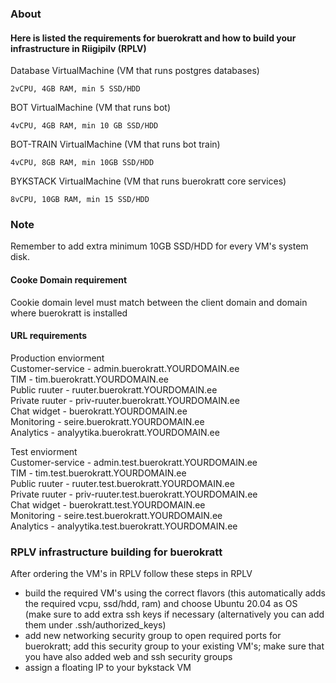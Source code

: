 ### About
#### Here is listed the requirements for buerokratt and how to build your infrastructure in Riigipilv (RPLV)

Database VirtualMachine (VM that runs postgres databases)
```
2vCPU, 4GB RAM, min 5 SSD/HDD
```
BOT VirtualMachine (VM that runs bot)
```
4vCPU, 4GB RAM, min 10 GB SSD/HDD
```
BOT-TRAIN VirtualMachine (VM that runs bot train)
```
4vCPU, 8GB RAM, min 10GB SSD/HDD
```
BYKSTACK VirtualMachine (VM that runs buerokratt core services)
```
8vCPU, 10GB RAM, min 15 SSD/HDD
```
### Note
Remember to add extra minimum 10GB SSD/HDD for every VM's system disk.
#### Cooke Domain requirement
Cookie domain level must match between the client domain and domain where buerokratt is installed
#### URL requirements
Production enviorment  
Customer-service - admin.buerokratt.YOURDOMAIN.ee  
TIM - tim.buerokratt.YOURDOMAIN.ee  
Public ruuter - ruuter.buerokratt.YOURDOMAIN.ee   
Private ruuter - priv-ruuter.buerokratt.YOURDOMAIN.ee  
Chat widget - buerokratt.YOURDOMAIN.ee  
Monitoring - seire.buerokratt.YOURDOMAIN.ee  
Analytics - analyytika.buerokratt.YOURDOMAIN.ee  


Test enviorment  
Customer-service - admin.test.buerokratt.YOURDOMAIN.ee  
TIM - tim.test.buerokratt.YOURDOMAIN.ee  
Public ruuter - ruuter.test.buerokratt.YOURDOMAIN.ee  
Private ruuter - priv-ruuter.test.buerokratt.YOURDOMAIN.ee  
Chat widget - buerokratt.test.YOURDOMAIN.ee  
Monitoring - seire.test.buerokratt.YOURDOMAIN.ee  
Analytics - analyytika.test.buerokratt.YOURDOMAIN.ee 

### RPLV infrastructure building for buerokratt
After ordering the VM's in RPLV follow these steps in RPLV  
- build the required VM's using the correct flavors (this automatically adds the required vcpu, ssd/hdd, ram) and choose Ubuntu 20.04 as OS (make sure to add extra ssh keys if necessary (alternatively you can add them under .ssh/authorized_keys)
- add new networking security group to open required ports for buerokratt; add this security group to your existing VM's; make sure that you have also added web and ssh security groups
- assign a floating IP to your bykstack VM
